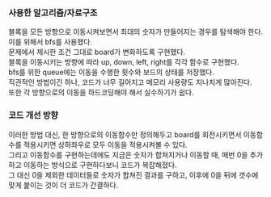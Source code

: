 ### 사용한 알고리즘/자료구조

블록을 모든 방향으로 이동시켜보면서 최대의 숫자가 만들어지는 경우를 탐색해야 한다. 이를 위해서 bfs를 사용했다.  
문제에서 제시한 조건 그대로 board가 변화하도록 구현했다.  
블록을 이동시키는 방향에 따라 up, down, left, right를 각각 함수로 구현했다.  
bfs를 위한 queue에는 이동을 수행한 횟수와 보드의 상태를 저장했다.  
직관적인 방법이긴 하나, 코드가 너무 길어지고 메모리 사용량도 지나치게 많아진다.  
또한 각 방향으로의 이동을 하드코딩해야 해서 실수하기가 쉽다.

### 코드 개선 방향

이러한 방법 대신, 한 방향으로의 이동함수만 정의해두고 board를 회전시키면서 이동함수를 적용시키면 상하좌우로 모두 이동을 적용시켜볼 수 있다.  
그리고 이동함수를 구현하는데에도 지금은 숫자가 합쳐지거나 이동할 때, 매번 0을 추가하고 이동하는 방식으로 구현하다보니 코드가 복잡해졌다.  
그 대신 0을 제외한 데이터들로 숫자가 합쳐진 결과를 구하고, 이후에 0을 뒤에 갯수에 맞게 붙이는 것이 더 코드가 간결하다.
